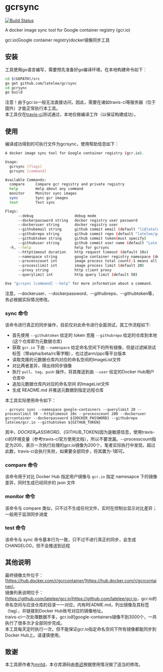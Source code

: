 # gcrsync  
[![Build Status](https://www.travis-ci.org/latelee/gcrsync.svg?branch=master)](https://www.travis-ci.org/latelee/gcrsync)

A docker image sync tool for Google container registry (gcr.io)

gcr.io(Google container registry)docker镜像同步工具


## 安装
工具使用go语言编写，需要预先准备好go编译环境，在本地构建命令如下：
```bash
cd $(GOPATH)/src
go get github.com/latelee/gcrsync
cd gcrsync
go build
```
注意！由于gcr.io一般无法直接访问，因此，需要在诸如travis-ci等服务器（位于国外）才能正常执行本工具。  
本工具仅在[travis-ci](https://www.travis-ci.org/latelee/gcrsync)测试通过，本地仅做编译工作（以保证构建成功）。
## 使用
编译成功得到的可执行文件为gcrsync，使用帮助信息如下：  
```bash
A docker image sync tool for Google container registry (gcr.io).

Usage:
  gcrsync [flags]
  gcrsync [command]

Available Commands:
  compare     Compare gcr registry and private registry
  help        Help about any command
  monitor     Monitor sync images
  sync        Sync gcr images
  test        Test sync

Flags:
      --debug                   debug mode
      --dockerpassword string   docker registry user password
      --dockeruser string       docker registry user
      --githubemail string      github commit email (default "li@latelee.org")
      --githubrepo string       github commit repo (default "latelee/gcr.io")
      --githubtoken string      github commit token(must specify)
      --githubuser string       github commit user name (default "Late Lee")
  -h, --help                    help for gcrsync
      --httptimeout duration    http request timeout (default 10s)
      --namespace string        google container registry namespace (default "google-containers")
      --processcount int        image process total count(-1 means all in grc.io) (default 100)
      --processlimit int        image process limit (default 20)
      --proxy string            http client proxy
      --querylimit int          http query limit (default 50)

Use "gcrsync [command] --help" for more information about a command.
```
注意，--dockeruser、--dockerpassword、--githubrepo、--githubtoken等，务必根据实际情况修改。

### sync 命令
该命令进行真正的同步操作，目前仅对此命令进行全面测试，其工作流程如下:  
- 首先使用 `--githubtoken` 给定的 token 克隆 `--githubrepo` 给定的仓库到本地(这个仓库即为元数据仓库)
- 获取 `gcr.io` 下由 `--namespace` 给定命名空间下的所有镜像，但是过滤掉测试标签（带alpha/beta/rc等字眼），也过滤arm/ppc等平台版本
- 读取克隆的元数据仓库内对应的命名空间的ImageList文件
- 对比两者差异，得出待同步镜像
- 执行 `pull`、`tag`、`push` 操作，将其推送到由 `--user` 给定的Docker Hub用户仓库中
- 追加元数据仓库内对应的命名空间 的ImageList文件
- 生成 README.md 并推送元数据到指定远程仓库

本工具实际使用命令如下：
```
- gcrsync sync --namespace google-containers --querylimit 20 --processlimit 50 --httptimeout 10s --processcount 200 --dockeruser gcrcontainer --dockerpassword ${DOCKER_PASSWORD} --githubrepo latelee/gcr.io --githubtoken ${GITHUB_TOKEN}
```
其中，${DOCKER_PASSWORD}、${GITHUB_TOKEN}因为是敏感信息，使用travis-ci的环境变量（参考travis-ci官方使用文档），所以不要泄漏。--processcount指定为200，表示一次执行处理的gcr.io镜像为200个，笔者实际执行中发现，超过此数，travis-ci会执行失败，如果要全部同步，将其置为-1即可。  

### compare 命令

该命令用于对比 Docker Hub 指定用户镜像与 `gcr.io` 指定 namesapce 下的镜像差异，同时生成已经同步的 json 文件

### monitor 命令

该命令与 compare 类似，只不过不生成任何文件，实时在控制台显示对比差异；一般用于监测同步进度

### test 命令

该命令与 sync 命令基本行为一致，只不过不进行真正的同步，会生成 CHANGELOG，但不会推送到远程

## 其他说明
最终镜像文件位于：[https://hub.docker.com/r/gcrcontainer/]<https://hub.docker.com/r/gcrcontainer/>。  
镜像列表说明位于：[https://github.com/latelee/gcr.io]<https://github.com/latelee/gcr.io>，gcr.io的命名空间与应该仓库的目录一一对应，内有README.md，列出镜像及其标签（tag），并链接到Docker Hub账号对应的镜像地址。  
traivs-ci一次处理数据不多，gcr.io的google-containers镜像不到3000个，一共执行了很多次才全部同步完成。  
本工具每天定时执行一次，但不能保证gcr.io指定命名空间下所有镜像都能同步到Docker Hub上。请谨慎使用。    

## 致谢
本工具原作者为[mritd](https://github.com/mritd)，本仓库源码由[李迟](https://github.com/latleee)根据使用情况做了适当的修改。  